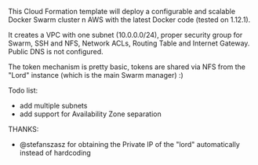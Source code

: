 This Cloud Formation template will deploy a configurable and scalable Docker Swarm cluster n AWS with the latest Docker code (tested on 1.12.1).

It creates a VPC with one subnet (10.0.0.0/24), proper security group for Swarm, SSH and NFS, Network ACLs, Routing Table and Internet Gateway.
Public DNS is not configured.

The token mechanism is pretty basic, tokens are shared via NFS from the "Lord" instance (which is the main Swarm manager) :)

Todo list:
- add multiple subnets
- add support for Availability Zone separation

THANKS:
- @stefanszasz for obtaining the Private IP of the "lord" automatically instead of hardcoding
